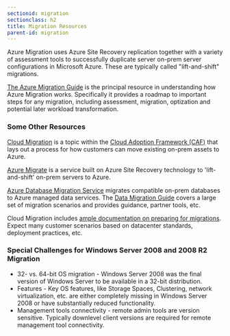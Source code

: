 ```yaml
---
sectionid: migration
sectionclass: h2
title: Migration Resources
parent-id: migration
---
```


Azure Migration uses Azure Site Recovery replication together with a variety of assessment tools to successfully duplicate server on-prem server configurations in Microsoft Azure. These are typically called "lift-and-shift" migrations.

[The Azure Migration Guide](https://docs.microsoft.com/en-us/azure/architecture/cloud-adoption/migrate/azure-migration-guide/?tabs=Overview) is the principal resource in understanding how Azure Migration works. Specifically it provides a roadmap to important steps for any migration, including assessment, migration, optization and potential later workload transformation.

### Some Other Resources

[Cloud Migration](https://docs.microsoft.com/en-us/azure/architecture/cloud-adoption/migrate/azure-migration-guide/index?tabs=Overview) is a topic within the [Cloud Adoption Framework (CAF)](https://docs.microsoft.com/en-us/azure/architecture/cloud-adoption/) that lays out a process for how customers can move existing on-prem assets to Azure. 

[Azure Migrate](https://docs.microsoft.com/en-us/azure/migrate/migrate-services-overview) is a service built on Azure Site Recovery technology to 'lift-and-shift' on-prem servers to Azure.

[Azure Database Migration Service](https://azure.microsoft.com/en-us/services/database-migration/) migrates compatible on-prem databases to Azure managed data services. The [Data Migration Guide](https://datamigration.microsoft.com/) covers a large set of migration scenarios and provides guidance, partner tools, etc.

Cloud Migration includes [ample documentation on preparing for migrations](https://docs.microsoft.com/en-us/azure/architecture/cloud-adoption/migrate/azure-best-practices/contoso-migration-infrastructure). Expect many customer scenarios based on datacenter standards, deployment practices, etc.

### Special Challenges for Windows Server 2008 and 2008 R2 Migration

- 32- vs. 64-bit OS migration - Windows Server 2008 was the final version of Windows Server to be available in a 32-bit distribution.
- Features - Key OS features, like Storage Spaces, Clustering, network virtualization, etc. are either completely missing in Windows Server 2008 or have substantially reduced functionality.
- Management tools connectivity - remote admin tools are version sensitive. Typically downlevel client versions are required for remote management tool connectivity.
	
